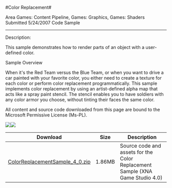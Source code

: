#Color Replacement#

Area
Games: Content Pipeline, Games: Graphics, Games: Shaders
Submitted
5/24/2007
Code Sample

---

Description:

This sample demonstrates how to render parts of an object with a user-defined color.

Sample Overview

When it's the Red Team versus the Blue Team, or when you want to drive a car painted with your favorite color, you either need to create a texture for each color or perform color replacement programmatically. This sample implements color replacement by using an artist-defined alpha map that acts like a spray paint stencil. The stencil enables you to have soldiers with any color armor you choose, without tinting their faces the same color.



All content and source code downloaded from this page are bound to the Microsoft Permissive License (Ms-PL).

![](https://github.com/DDReaper/XNAGameStudio/blob/master/Images/XNA_ColorReplacement_01_small.jpg)![](https://github.com/DDReaper/XNAGameStudio/blob/master/Images/XNA_ColorReplacement_02_small.jpg)

	
Download | Size | Description
---|---|---|
[ColorReplacementSample_4_0.zip](https://github.com/DDReaper/XNAGameStudio/blob/master/Samples/ColorReplacementSample_4_0.zip?raw=true) | 1.86MB | Source code and assets for the Color Replacement Sample (XNA Game Studio 4.0)